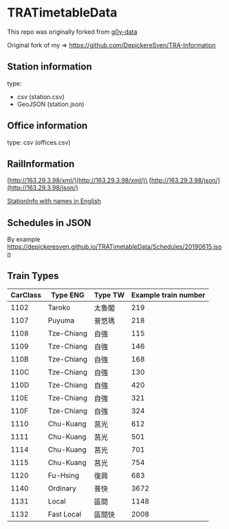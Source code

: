 # TRATimetableData

This repo was originally forked from [g0v-data](https://github.com/g0v-data/railway)

Original fork of my => https://github.com/DepickereSven/TRA-Information

## Station information

type: 
- csv (station.csv)
- GeoJSON (station.json)

## Office information

type: csv (offices.csv)

## RailInformation


[http://163.29.3.98/xml/](http://163.29.3.98/xml/)\
[http://163.29.3.98/json/](http://163.29.3.98/json/)


[StationInfo with names in English](https://depickeresven.github.io/TRATimetableData/stationInfo.json)

## Schedules in JSON 

By example https://depickeresven.github.io/TRATimetableData/Schedules/20190615.json


## Train Types

CarClass    |Type ENG    | Type TW   | Example train number | 
----------- |----------- |-----------|----------------------|
1102        |Taroko      |太魯閣      |219                   | 
1107        |Puyuma      |普悠瑪      |218                   | 
1108        |Tze-Chiang  |自強        |115                   | 
1109        |Tze-Chiang  |自強        |146                   | 
110B        |Tze-Chiang  |自強        |168                   | 
110C        |Tze-Chiang  |自強        |130                   | 
110D        |Tze-Chiang  |自強        |420                   | 
110E        |Tze-Chiang  |自強        |321                   | 
110F        |Tze-Chiang  |自強        |324                   | 
1110        |Chu-Kuang   |莒光        |612                   | 
1111        |Chu-Kuang   |莒光        |501                   | 
1114        |Chu-Kuang   |莒光        |701                   | 
1115        |Chu-Kuang   |莒光        |754                   | 
1120        |Fu-Hsing    |復興        |683                   | 
1140        |Ordinary    |普快        |3672                  | 
1131        |Local       |區間        |1148                  | 
1132        |Fast Local  |區間快      |2008                  | 